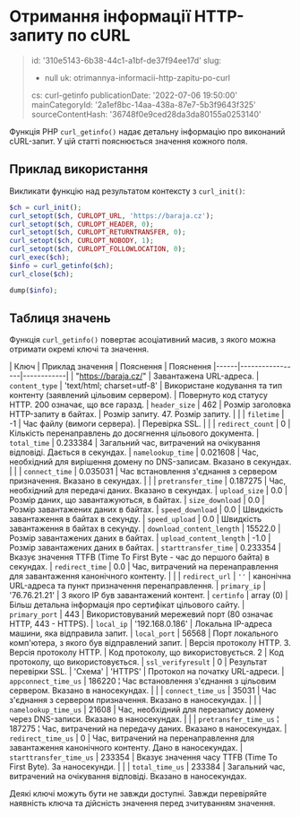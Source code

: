 Отримання інформації HTTP-запиту по cURL
========================================

> id: '310e5143-6b38-44c1-a1bf-de37f94ee17d'
> slug:
> 	- null
> 	uk: otrimannya-informacii-http-zapitu-po-curl
> 
> cs: curl-getinfo
> publicationDate: '2022-07-06 19:50:00'
> mainCategoryId: '2a1ef8bc-14aa-438a-87e7-5b3f9643f325'
> sourceContentHash: '36748f0e9ced28da3da80155a0253140'

Функція PHP `curl_getinfo()` надає детальну інформацію про виконаний cURL-запит. У цій статті пояснюється значення кожного поля.

Приклад використання
---------------

Викликати функцію над результатом контексту з `curl_init()`:

```php
$ch = curl_init();
curl_setopt($ch, CURLOPT_URL, 'https://baraja.cz');
curl_setopt($ch, CURLOPT_HEADER, 0);
curl_setopt($ch, CURLOPT_RETURNTRANSFER, 0);
curl_setopt($ch, CURLOPT_NOBODY, 1);
curl_setopt($ch, CURLOPT_FOLLOWLOCATION, 0);
curl_exec($ch);
$info = curl_getinfo($ch);
curl_close($ch);

dump($info);
```

Таблиця значень
--------------

Функція `curl_getinfo()` повертає асоціативний масив, з якого можна отримати окремі ключі та значення.

| Ключ | Приклад значення | Пояснення | Пояснення
|------|-----------------|------------|
| "https://baraja.cz/" | Завантажена URL-адреса.
| `content_type` | 'text/html; charset=utf-8' | Використане кодування та тип контенту (заявлений цільовим сервером).
| Повернуто код статусу HTTP. 200 означає, що все гаразд.
| `header_size` | 462 | Розмір заголовка HTTP-запиту в байтах.
| Розмір запиту. 47. Розмір запиту.
| | | `filetime` | -1 | Час файлу (вимоги сервера).
| Перевірка SSL.
| | | `redirect_count` | 0 | Кількість перенаправлень до досягнення цільового документа.
| ``total_time`` | 0.233384 | Загальний час, витрачений на очікування відповіді. Дається в секундах.
| `namelookup_time` | 0.021608 | Час, необхідний для вирішення домену по DNS-записам. Вказано в секундах.
| | | `connect_time` | 0.035031 | Час встановлення з'єднання з сервером призначення. Вказано в секундах.
| | | `pretransfer_time` | 0.187275 | Час, необхідний для передачі даних. Вказано в секундах.
| `upload_size` | 0.0 | Розмір даних, що завантажуються, в байтах.
| `size_download` | 0.0 | Розмір завантажених даних в байтах.
| `speed_download` | 0.0 | Швидкість завантаження в байтах в секунду.
| `speed_upload` | 0.0 | Швидкість завантаження в байтах в секунду.
| `download_content_length` | 15522.0 | Розмір завантажених даних в байтах.
| `upload_content_length` | -1.0 | Розмір завантажених даних в байтах.
| `starttransfer_time` | 0.233354 | Вказує значення TTFB (Time To First Byte - час до першого байта) в секундах.
| `redirect_time` | 0.0 | Час, витрачений на перенаправлення для завантаження канонічного контенту.
| | | `redirect_url` | `''` | канонічна URL-адреса та пункт призначення перенаправлення.
| `primary_ip` | '76.76.21.21' | З якого IP був завантажений контент.
| `certinfo` | array (0) | Більш детальна інформація про сертифікат цільового сайту.
| `primary_port` | 443 | Використовуваний мережевий порт (80 означає HTTP, 443 - HTTPS).
| `local_ip` | '192.168.0.186' | Локальна IP-адреса машини, яка відправила запит.
| `local_port` | 56568 | Порт локального комп'ютера, з якого був відправлений запит.
| Версія протоколу HTTP. 3. Версія протоколу HTTP.
| Код протоколу, що використовується. 2 | Код протоколу, що використовується.
| `ssl_verifyresult` | 0 | Результат перевірки SSL.
| 'Схема' | 'HTTPS' | Протокол на початку URL-адреси.
| `appconnect_time_us` | 186220 ¦ Час встановлення з'єднання з цільовим сервером. Вказано в наносекундах.
| | | `connect_time_us` | 35031 | Час з'єднання з сервером призначення. Вказано в наносекундах.
| | | `namelookup_time_us` | 21608 | Час, необхідний для перезапису домену через DNS-записи. Вказано в наносекундах.
| | | `pretransfer_time_us` ¦ 187275 ¦ Час, витрачений на передачу даних. Вказано в наносекундах.
| `redirect_time_us` | 0 | Час, витрачений на перенаправлення для завантаження канонічного контенту. Дано в наносекундах.
| `starttransfer_time_us` | 233354 | Вказує значення часу TTFB (Time To First Byte). За наносекунди.
| | | `total_time_us` | 233384 | Загальний час, витрачений на очікування відповіді. Вказано в наносекундах.

Деякі ключі можуть бути не завжди доступні. Завжди перевіряйте наявність ключа та дійсність значення перед зчитуванням значення.
